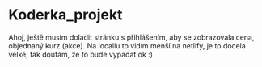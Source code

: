 # Koderka_projekt

Ahoj, 
ještě musím doladit stránku s přihlášením, aby se zobrazovala cena, objednaný kurz (akce). 
Na locallu to vidím menší na netlify, je to docela velké, tak doufám, že to bude vypadat ok :)
